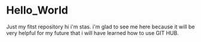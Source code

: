 # Hello_World
Just my fitst repository
hi i'm stas. i'm glad to see me here because it will be very helpful for my future that i will have learned how to use GIT HUB. 
